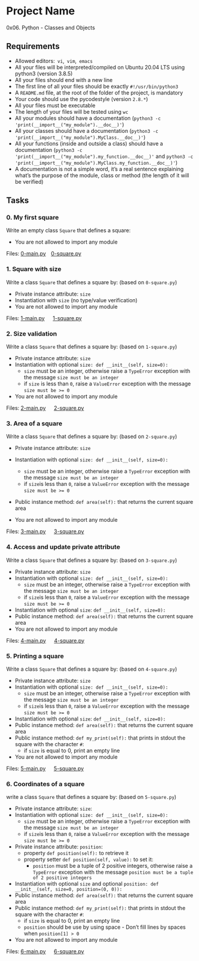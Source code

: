 # Project Name
0x06. Python - Classes and Objects

## Requirements

* Allowed editors:` vi`,` vim`,` emacs`
* All your files will be interpreted/compiled on Ubuntu 20.04 LTS using python3 (version 3.8.5)
* All your files should end with a new line
* The first line of all your files should be exactly `#!/usr/bin/python3`
* A `README.md` file, at the root of the folder of the project, is mandatory
* Your code should use the pycodestyle (version `2.8.*`)
* All your files must be executable
* The length of your files will be tested using `wc`
* All your modules should have a documentation (`python3 -c 'print(__import__("my_module").__doc__)'`)
* All your classes should have a documentation (`python3 -c 'print(__import__("my_module").MyClass.__doc__)'`)
* All your functions (inside and outside a class) should have a documentation (`python3 -c 'print(__import__("my_module").my_function.__doc__)'` and `python3 -c 'print(__import__("my_module").MyClass.my_function.__doc__)'`)
* A documentation is not a simple word, it’s a real sentence explaining what’s the purpose of the module, class or method (the length of it will be verified)

## Tasks

### 0. My first square

Write an empty class `Square` that defines a square:
* You are not allowed to import any module

Files: [0-main.py](./0-main.py)&emsp;[0-square.py](./0-square.py)

### 1. Square with size

Write a class `Square` that defines a square by: (based on `0-square.py`)
* Private instance attribute: `size`
* Instantiation with `size` (no type/value verification)
* You are not allowed to import any module

Files: [1-main.py](./1-main.py) &emsp; [1-square.py](./1-square.py)

### 2. Size validation

Write a class `Square` that defines a square by: (based on `1-square.py`)
* Private instance attribute: `size`
* Instantiation with optional `size: def __init__(self, size=0):`
    * `size` must be an integer, otherwise raise a `TypeError` exception with the message `size must be an integer`
    * if `size` is less than `0`, raise a `ValueError` exception with the message `size must be >= 0`
* You are not allowed to import any module

Files: [2-main.py](./2-main.py) &emsp; [2-square.py](./2-square.py)

### 3. Area of a square 

Write a class `Square` that defines a square by: (based on `2-square.py`)
* Private instance attribute: `size`
* Instantiation with optional `size: def __init__(self, size=0):`
    * `size` must be an integer, otherwise raise a `TypeError` exception with the message `size must be an integer`
    * if `size`is less than `0`, raise a `ValueError` exception with the message `size must be >= 0`

* Public instance method: `def area(self):` that returns the current square area
* You are not allowed to import any module

Files: [3-main.py](./3-main.py) &emsp; [3-square.py](./3-square.py)

### 4. Access and update private attribute

Write a class `Square` that defines a square by: (based on `3-square.py`)
* Private instance attribute: `size`
* Instantiation with optional `size: def __init__(self, size=0):`
    * `size` must be an integer, otherwise raise a `TypeError` exception with the message `size must be an integer`
    * if `size`is less than `0`, raise a `ValueError` exception with the message `size must be >= 0`
* Instantiation with optional `size`: `def __init__(self, size=0):`
* Public instance method: `def area(self):` that returns the current square area
* You are not allowed to import any module

Files: [4-main.py](./4-main.py) &emsp; [4-square.py](./4-square.py)

### 5. Printing a square

Write a class `Square` that defines a square by: (based on `4-square.py`)
* Private instance attribute: `size`
* Instantiation with optional `size: def __init__(self, size=0):`
    * `size` must be an integer, otherwise raise a `TypeError` exception with the message `size must be an integer`
    * if `size`is less than `0`, raise a `ValueError` exception with the message `size must be >= 0`
* Instantiation with optional `size`: `def __init__(self, size=0):`
* Public instance method: `def area(self):` that returns the current square area
* Public instance method: `def my_print(self):` that prints in stdout the square with the character `#`: 
    * if `size` is equal to 0, print an empty line
* You are not allowed to import any module

Files: [5-main.py](./5-main.py) &emsp; [5-square.py](./5-square.py)

### 6. Coordinates of a square

write a class `Square` that defines a square by: (based on `5-square.py`)
* Private instance attribute: `size`:
* Instantiation with optional `size: def __init__(self, size=0):`
    * `size` must be an integer, otherwise raise a `TypeError` exception with the message `size must be an integer`
    * if `size`is less than `0`, raise a `ValueError` exception with the message `size must be >= 0`
* Private instance attribute: `position`:
    * property `def position(self):` to retrieve it
    * property setter `def position(self, value):` to set it:
        * `position` must be a tuple of 2 positive integers, otherwise raise a `TypeError` exception with the message `position must be a tuple of 2 positive integers`
* Instantiation with optional `size` and optional `position: def __init__(self, size=0, position=(0, 0)):`
* Public instance method: `def area(self):` that returns the current square area
* Public instance method: `def my_print(self):` that prints in stdout the square with the character `#`:
    * if `size` is equal to 0, print an empty line
    * `position` should be use by using space - Don’t fill lines by spaces when `position[1] > 0`
* You are not allowed to import any module

Files: [6-main.py](./6-main.py) &emsp; [6-square.py](./6-square.py)